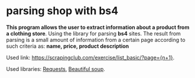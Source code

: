 # parsing shop with bs4


**This program allows the user to extract information about a product from a clothing store**. 
Using the library for parsing **bs4** sites. The result from parsing is a small amount of information from a certain page according to such criteria as: **name, price, product description**


Used link: https://scrapingclub.com/exercise/list_basic/?page={n+1}.

Used libraries: [Requests](https://docs.python-requests.org/en/v2.0.0/), [Beautiful soup](https://beautiful-soup-4.readthedocs.io/en/latest/).
